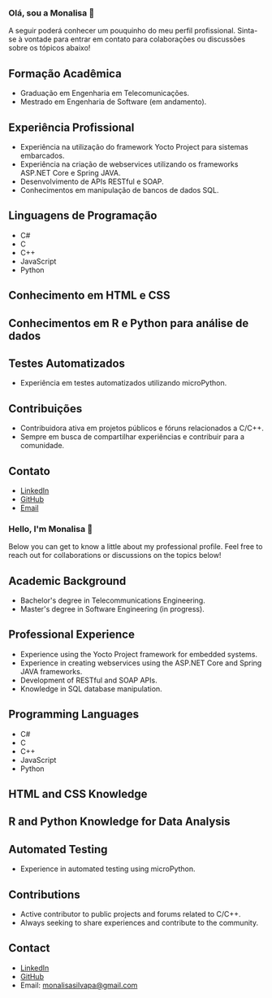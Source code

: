 ### Olá, sou a Monalisa 👋

A seguir poderá conhecer um pouquinho do meu perfil profissional. 
Sinta-se à vontade para entrar em contato para colaborações ou discussões sobre os tópicos abaixo!

## Formação Acadêmica
- Graduação em Engenharia em Telecomunicações.
- Mestrado em Engenharia de Software (em andamento).

## Experiência Profissional
- Experiência na utilização do framework Yocto Project para sistemas embarcados.
- Experiência na criação de webservices utilizando os frameworks ASP.NET Core e Spring JAVA.
- Desenvolvimento de APIs RESTful e SOAP.
- Conhecimentos em manipulação de bancos de dados SQL.

## Linguagens de Programação
- C#
- C
- C++
- JavaScript
- Python

## Conhecimento em HTML e CSS

## Conhecimentos em R e Python para análise de dados

## Testes Automatizados
- Experiência em testes automatizados utilizando microPython.

## Contribuições
- Contribuidora ativa em projetos públicos e fóruns relacionados a C/C++.
- Sempre em busca de compartilhar experiências e contribuir para a comunidade.
  
## Contato
- [LinkedIn](https://www.linkedin.com/in/monalisa-conceição-silva/)
- [GitHub](https://github.com/monahsilva)
- [Email](monalisasilvapa@gmail.com)

  

### Hello, I'm Monalisa 👋

Below you can get to know a little about my professional profile.
Feel free to reach out for collaborations or discussions on the topics below!

## Academic Background
- Bachelor's degree in Telecommunications Engineering.
- Master's degree in Software Engineering (in progress).

## Professional Experience
- Experience using the Yocto Project framework for embedded systems.
- Experience in creating webservices using the ASP.NET Core and Spring JAVA frameworks.
- Development of RESTful and SOAP APIs.
- Knowledge in SQL database manipulation.

## Programming Languages
- C#
- C
- C++
- JavaScript
- Python

## HTML and CSS Knowledge

## R and Python Knowledge for Data Analysis

## Automated Testing
- Experience in automated testing using microPython.

## Contributions
- Active contributor to public projects and forums related to C/C++.
- Always seeking to share experiences and contribute to the community.

## Contact
- [LinkedIn](https://www.linkedin.com/in/monalisa-conceição-silva/)
- [GitHub](https://github.com/monahsilva)
- Email: monalisasilvapa@gmail.com

